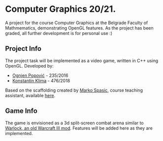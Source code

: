 # Computer Graphics 20/21.
A project for the course Computer Graphics at the Belgrade Faculty of Mathmematics, demonstrating OpenGL features. As the project has been graded, all further development is for personal use :)

## Project Info

The project task will be implemented as a video game, written in C++ using OpenGL.
Developed by:
- [Ognjen Popović](https://github.com/rentorious)   - 235/2016
- [Konstantin Klima](https://github.com/konstantin-klima) - 476/2018

Based on the scaffolding created by [Marko Spasic](https://github.com/spaske00), course teaching assistant, available [here](https://github.com/matf-racunarska-grafika/project_base).

## Game Info

The game is envisioned as a 3d split-screen combat arena similar to [Warlock, an old Warcraft III mod](https://www.epicwar.com/maps/278295/).
Features will be added here as they are implemented.